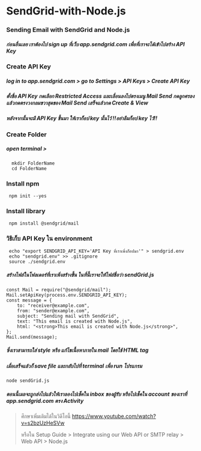 # SendGrid-with-Node.js

### Sending Email with SendGrid and Node.js
##### ก่อนอื่นเลย เราต้องไป sign up ที่เว็บ app.sendgrid.com เพื่อที่เราจะได้เข้าไปสร้าง API Key 
### Create API Key 
##### log in to app.sendgrid.com > go to Settings > API Keys > Create API Key 
##### ตั้งชื่อ API Key กดเลือก Restricted Access และเลื่อนลงไปตรงเมนู Mail Send กดลูกศรลง แล้วกดตรงวงกลมขวาสุดของ Mail Send  เสร็จแล้วกด Create & View  
##### หลังจากนั้นจะมี API Key ขึ้นมา ให้เราก็อป key นั้นไว้ !!อย่าลืมก็อป key ไว้!!
### Create Folder 
##### open terminal >  
```
  mkdir FolderName  
  cd FolderName 
```
  ### Install npm 
```
 npm init --yes 
```
 ### Install library
 ```
  npm install @sendgrid/mail
 ```
 ### วิธีเก็บ API Key ใน environment
```
 echo "export SENDGRID_API_KEY='API Key ที่เราเพิ่งก็อปมา'" > sendgrid.env
 echo "sendgrid.env" >> .gitignore
 source ./sendgrid.env
```
 ##### สร้างไฟล์ในโฟลเดอร์ที่เราเพิ่งสร้างขึ้น ในที่นี้เราจะให้ไฟล์ชื่อว่า sendGrid.js
 ```
 const Mail = require("@sendgrid/mail");
 Mail.setApiKey(process.env.SENDGRID_API_KEY);
 const message = {
     to: "receiver@example.com",
     from: "sender@example.com",
     subject: "Sending mail with SendGrid",
     text: "This email is created with Node.js",
     html: "<strong>This email is created with Node.js</strong>",
 };
 Mail.send(message);
 ```
 ##### ซึ่งเราสามารถใส่ style หรือ แก้ไขเนื้อหาภายใน mail โดยใช้ HTML tag 
 
 ##### เมื่อเสร็จแล้วก็ save file และกลับไปที่ terminal เพื่อ run โปรแกรม
 ```
 node sendGrid.js
 ```
 ##### ตอนนี้เมลจะถูกส่งไปแล้วให้เราลองไปเช็คใน inbox ของผู้รับ หรือไปเช็คใน account ของเราที่ app.sendgrid.com ตรง Activity 
 
 >ศึกษาเพิ่มเติมได้ในวิดีโอนี้ https://www.youtube.com/watch?v=s2bzUzHeSVw
 >
 >หรือใน Setup Guide > Integrate using our Web API or SMTP relay > Web API > Node.js
